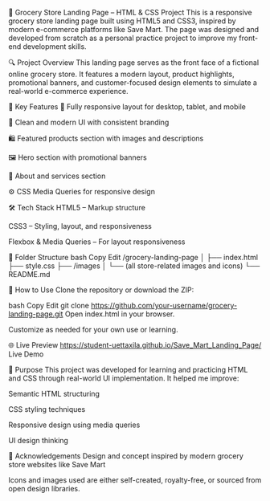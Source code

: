 🛒 Grocery Store Landing Page – HTML & CSS Project
This is a responsive grocery store landing page built using HTML5 and CSS3, inspired by modern e-commerce platforms like Save Mart. The page was designed and developed from scratch as a personal practice project to improve my front-end development skills.

🔍 Project Overview
This landing page serves as the front face of a fictional online grocery store. It features a modern layout, product highlights, promotional banners, and customer-focused design elements to simulate a real-world e-commerce experience.

🎯 Key Features
🧭 Fully responsive layout for desktop, tablet, and mobile

🎨 Clean and modern UI with consistent branding

🛍️ Featured products section with images and descriptions

🖼️ Hero section with promotional banners

🧾 About and services section

⚙️ CSS Media Queries for responsive design

🛠️ Tech Stack
HTML5 – Markup structure

CSS3 – Styling, layout, and responsiveness

Flexbox & Media Queries – For layout responsiveness

📁 Folder Structure
bash
Copy
Edit
/grocery-landing-page
│
├── index.html
├── style.css
├── /images
│   └── (all store-related images and icons)
└── README.md

🚀 How to Use
Clone the repository or download the ZIP:

bash
Copy
Edit
git clone https://github.com/your-username/grocery-landing-page.git
Open index.html in your browser.

Customize as needed for your own use or learning.

🌐 Live Preview
 https://student-uettaxila.github.io/Save_Mart_Landing_Page/
Live Demo

📌 Purpose
This project was developed for learning and practicing HTML and CSS through real-world UI implementation. It helped me improve:

Semantic HTML structuring

CSS styling techniques

Responsive design using media queries

UI design thinking

🙌 Acknowledgements
Design and concept inspired by modern grocery store websites like Save Mart

Icons and images used are either self-created, royalty-free, or sourced from open design libraries.


